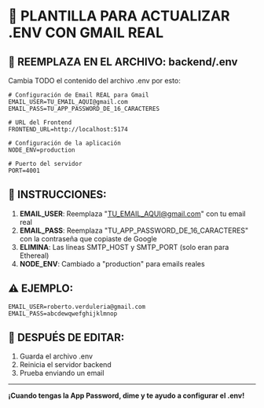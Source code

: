 # 📧 PLANTILLA PARA ACTUALIZAR .ENV CON GMAIL REAL

## 🔧 REEMPLAZA EN EL ARCHIVO: backend/.env

Cambia TODO el contenido del archivo .env por esto:

```env
# Configuración de Email REAL para Gmail
EMAIL_USER=TU_EMAIL_AQUI@gmail.com
EMAIL_PASS=TU_APP_PASSWORD_DE_16_CARACTERES

# URL del Frontend 
FRONTEND_URL=http://localhost:5174

# Configuración de la aplicación
NODE_ENV=production

# Puerto del servidor
PORT=4001
```

## 📝 INSTRUCCIONES:

1. **EMAIL_USER**: Reemplaza "TU_EMAIL_AQUI@gmail.com" con tu email real
2. **EMAIL_PASS**: Reemplaza "TU_APP_PASSWORD_DE_16_CARACTERES" con la contraseña que copiaste de Google
3. **ELIMINA**: Las líneas SMTP_HOST y SMTP_PORT (solo eran para Ethereal)
4. **NODE_ENV**: Cambiado a "production" para emails reales

## ⚠️ EJEMPLO:
```env
EMAIL_USER=roberto.verduleria@gmail.com
EMAIL_PASS=abcdewqwefghijklmnop
```

## 🔄 DESPUÉS DE EDITAR:
1. Guarda el archivo .env
2. Reinicia el servidor backend
3. Prueba enviando un email

---
**¡Cuando tengas la App Password, dime y te ayudo a configurar el .env!**
